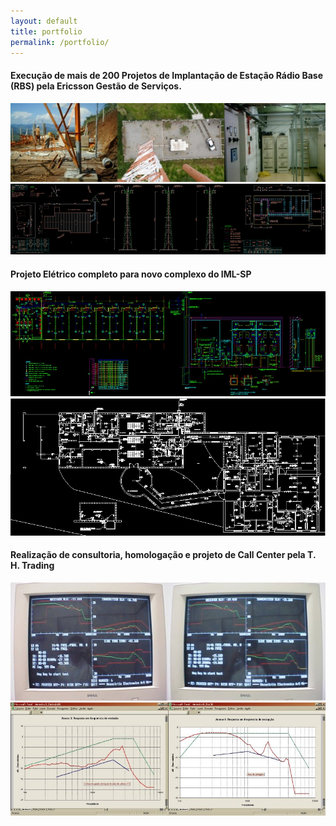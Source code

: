 ```yaml
---
layout: default
title: portfolio
permalink: /portfolio/
---
```


#### Execução de mais de 200 Projetos de Implantação de Estação Rádio Base (RBS) pela Ericsson Gestão de Serviços.
![](/images/egs_1.jpg) ![](/images/egs_2.jpg)

#### Projeto Elétrico completo para novo complexo do IML-SP
![](/images/iml_1.jpg) ![](/images/iml_2.jpg)

#### Realização de consultoria, homologação e projeto de Call Center pela T. H. Trading
![](/images/th_1.jpg) ![](/images/th_2.jpg)

